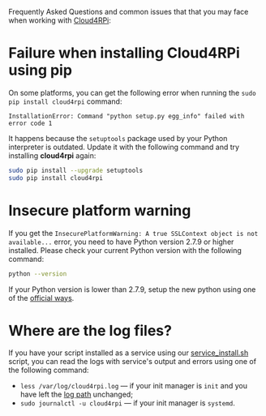 Frequently Asked Questions and common issues that that you may face when working with [Cloud4RPi](https://cloud4rpi.io):

# Failure when installing Cloud4RPi using pip

On some platforms, you can get the following error when running the `sudo pip install cloud4rpi` command:

```
InstallationError: Command "python setup.py egg_info" failed with error code 1
```

It happens because the `setuptools` package used by your Python interpreter is outdated. Update it with the following command and try installing **cloud4rpi** again:

```sh
sudo pip install --upgrade setuptools
sudo pip install cloud4rpi
```

# Insecure platform warning

If you get the `InsecurePlatformWarning: A true SSLContext object is not available...` error, you need to have Python version 2.7.9 or higher installed. Please check your current Python version with the following command:

```sh
python --version
```

If your Python version is lower than 2.7.9, setup the new python using one of the [official ways](https://docs.python.org/2/using/index.html).

# Where are the log files?

If you have your script installed as a service using our [service_install.sh](https://github.com/cloud4rpi/cloud4rpi/blob/master/service_install.sh) script, you can read the logs with service's output and errors using one of the following command:

* `less /var/log/cloud4rpi.log` — if your init manager is `init` and you have left the [log path](https://github.com/cloud4rpi/cloud4rpi/blob/master/service_install.sh#L54) unchanged;
* `sudo journalctl -u cloud4rpi` — if your init manager is `systemd`.
